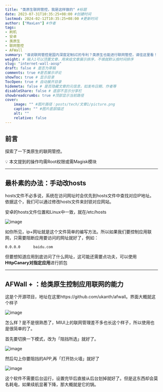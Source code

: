 ```yaml
---
title: "类原生联网管控，我是这样做的" #标题
date: 2023-07-31T10:35:25+08:00 #创建时间
lastmod: 2024-02-12T10:35:25+08:00 #更新时间
author: ["MaxLen"] #作者
tags:
- 刷机
- 安卓
- 类原生
- 联网管控
- AFWall
summary: "谁说联网管控是国内深度定制UI的专利？类原生也能进行联网管控，请往这里看！" #描述
weight: # 输入1可以顶置文章，用来给文章展示排序，不填就默认按时间排序
slug: "internet-wall-aosp"
draft: false # 是否为草稿
comments: true #是否展示评论
showToc: true # 显示目录
TocOpen: true # 自动展开目录
hidemeta: false # 是否隐藏文章的元信息，如发布日期、作者等
disableShare: false # 底部不显示分享栏
showbreadcrumbs: true #顶部显示当前路径
cover:
    image: "" #图片路径：posts/tech/文章1/picture.png
    caption: "" #图片底部描述
    alt: ""
    relative: false
---
```


## 前言

探索了一下类原生的联网管控。

<aside>
💡 本文提到的操作均需Root权限或需Magisk模块

</aside>

---

## 最朴素的办法：手动改hosts

hosts文件不必多说，系统在访问网址时会优先到hosts文件中查找对应IP地址。依据这个，我们可以通过修改hosts文件来封锁对应网站。

安卓的hosts文件位置和Linux中一致，就在/etc/hosts

![image](https://github.com/maxlen727/picx-images-hosting/raw/master/20240212/image.1xj5zqp3jd9.png)

如你所见，ip+网址就是这个文件简单的编写方法。所以如果我们要控制应用联网，只需要阻断应用要访问的网址就好了，例如：

```
0.0.0.0      baidu.com
```

但要想知道应用到底访问了什么网址，这可能还需要点功夫，可以使用**HttpCanary对指定应用**进行抓包

---

## AFWall + ：给类原生控制应用联网的能力

这是个开源项目，地址在这里https://github.com/ukanth/afwall。界面大概就这个样子

![image](https://github.com/maxlen727/picx-images-hosting/raw/master/20240212/image.53fb3ldnfa80.png)

怎么样？是不是很熟悉了，MIUI上的联网管理差不多也长这个样子，所以使用也是很简单的了。

首先要切换一下模式，改为「阻挡所选」就好了。

![image](https://github.com/maxlen727/picx-images-hosting/raw/master/20240212/image.548y20afjc40.webp)

然后勾上你要阻挡的APP,再「打开防火墙」就好了

![image](https://github.com/maxlen727/picx-images-hosting/raw/master/20240212/image.4k86tkivjes0.png)

这个软件不需要后台运行，设置完毕后直接从后台划掉就好了。但是这东西却会莫名耗电，如果续航显著下降，那大概就是它的锅。
